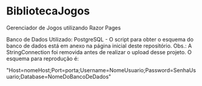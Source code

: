# BibliotecaJogos
Gerenciador de  Jogos utilizando Razor Pages

Banco de Dados Utilizado: PostgreSQL - O script para obter o esquema do banco de dados está em anexo na página inicial deste repositório.
Obs.: A StringConnection foi removida antes de realizar o upload desse projeto. O esquema para reprodução é: 

   "Host=nomeHost;Port=porta;Username=NomeUsuario;Password=SenhaUsuario;Database=NomeDoBancoDeDados"
